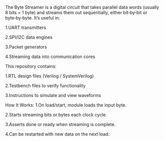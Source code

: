 The Byte Streamer is a digital circuit that takes parallel data words (usually 8 bits = 1 byte) and streams them out sequentially, either bit‑by‑bit or byte‑by‑byte.
It’s useful in:

1.UART transmitters

2.SPI/I2C data engines

3.Packet generators

4.Streaming data into communication cores

This repository contains:

1.RTL design files (Verilog / SystemVerilog)

2.Testbench files to verify functionality

3.Instructions to simulate and view waveforms

 How It Works:
1.On load/start, module loads the input byte.

2.Starts streaming bits or bytes each clock cycle.

3.Asserts done or ready when streaming is complete.

4.Can be restarted with new data on the next load.
